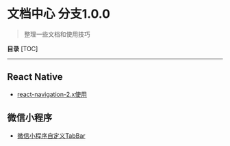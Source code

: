 # 文档中心 分支1.0.0
> 整理一些文档和使用技巧

**目录**
[TOC]

-----

## React Native
- [react-navigation-2.x使用](react-native/react-navigation-2.x使用.md)

## 微信小程序
- [微信小程序自定义TabBar](weapp/微信小程序自定义TabBar.md)